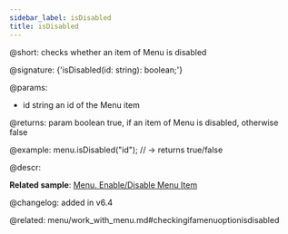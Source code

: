 ```yaml
---
sidebar_label: isDisabled
title: isDisabled
---          
```


@short: checks whether an item of Menu is disabled

@signature: {'isDisabled(id: string): boolean;'}

@params:
- id 		string		an id of the Menu item

@returns:
param 	boolean		true, if an item of Menu is disabled, otherwise false


@example:
menu.isDisabled("id"); // -> returns true/false



@descr:


**Related sample**: [Menu. Enable/Disable Menu Item](https://snippet.dhtmlx.com/zuoam7r7)

@changelog: added in v6.4

@related: menu/work_with_menu.md#checkingifamenuoptionisdisabled

